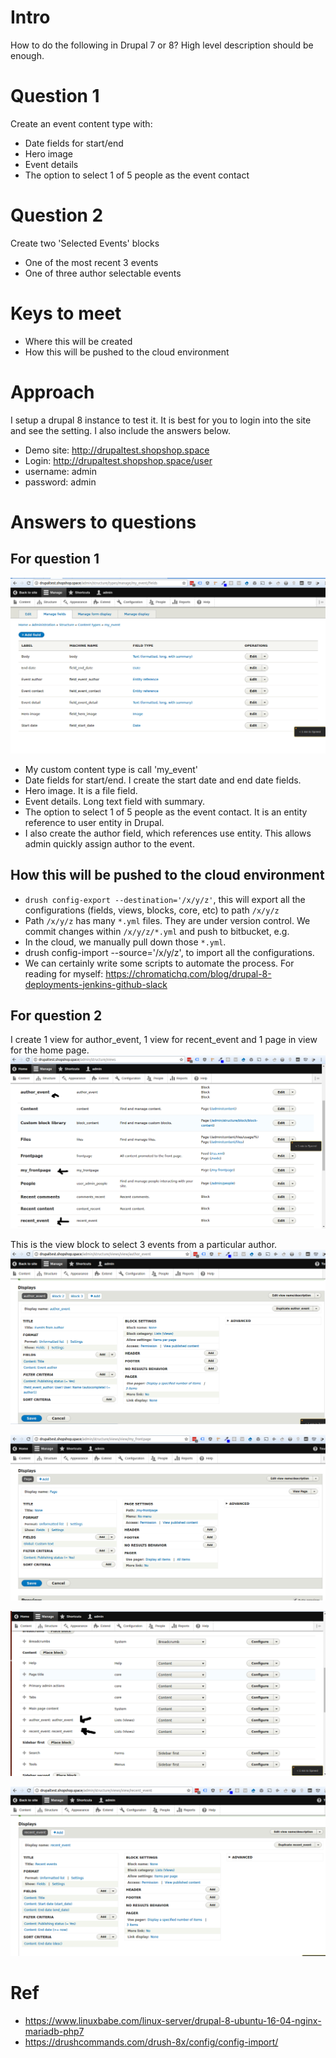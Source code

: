 # Intro

How to do the following in Drupal 7 or 8? High level description should be enough.

# Question 1
Create an event content type with:
* Date fields for start/end
* Hero image
* Event details
* The option to select 1 of 5 people as the event contact

# Question 2
Create two 'Selected Events' blocks
* One of the most recent 3 events
* One of three author selectable events

# Keys to meet
* Where this will be created
* How this will be pushed to the cloud environment


# Approach
I setup a drupal 8 instance to test it. It is best for you to login into the site and see the setting.
I also include the answers below.

* Demo site: http://drupaltest.shopshop.space
* Login: http://drupaltest.shopshop.space/user
* username: admin
* password: admin


# Answers to questions

## For question 1
![alt img](https://github.com/kenpeter/drupal_test_repo/raw/master/misc/event_field.png)

* My custom content type is call 'my_event'
* Date fields for start/end. I create the start date and end date fields.
* Hero image. It is a file field.
* Event details. Long text field with summary.
* The option to select 1 of 5 people as the event contact. It is an entity reference to user entity in Drupal.
* I also create the author field, which references use entity. This allows admin quickly assign author to the event.

## How this will be pushed to the cloud environment
* ```drush config-export --destination='/x/y/z'```, this will export all the configurations (fields, views, blocks, core, etc) to path ```/x/y/z```
* Path ```/x/y/z``` has many ```*.yml``` files. They are under version control. We commit changes within ```/x/y/z/*.yml``` and push to bitbucket, e.g.
* In the cloud, we manually pull down those ```*.yml```.
* drush config-import --source='/x/y/z', to import all the configurations.
* We can certainly write some scripts to automate the process. For reading for myself: https://chromatichq.com/blog/drupal-8-deployments-jenkins-github-slack


## For question 2
I create 1 view for author_event, 1 view for recent_event and 1 page in view for the home page.
![alt img](https://github.com/kenpeter/drupal_test_repo/blob/master/misc/views.png)

This is the view block to select 3 events from a particular author.
![alt img](https://github.com/kenpeter/drupal_test_repo/blob/master/misc/author_event.png)

![alt img](https://github.com/kenpeter/drupal_test_repo/blob/master/misc/homepage.png)

![alt img](https://github.com/kenpeter/drupal_test_repo/blob/master/misc/home_page_block.png)

![alt img](https://github.com/kenpeter/drupal_test_repo/blob/master/misc/recent_event.png)


# Ref
* https://www.linuxbabe.com/linux-server/drupal-8-ubuntu-16-04-nginx-mariadb-php7
* https://drushcommands.com/drush-8x/config/config-import/
